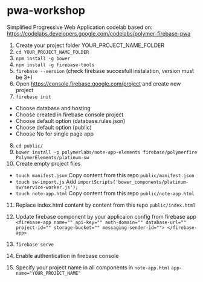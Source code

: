 # pwa-workshop
Simplified Progressive Web Application codelab based on:
https://codelabs.developers.google.com/codelabs/polymer-firebase-pwa
1. Create your project folder YOUR_PROJECT_NAME_FOLDER
2. `cd YOUR_PROJECT_NAME_FOLDER`
3. `npm install -g bower`
4. `npm install -g firebase-tools`
5. `firebase --version` (check firebase succesfull instalation, version must be 3+)
6. Open https://console.firebase.google.com/project and create new project
7. `firebase init`
  * Choose database and hosting
  * Choose created in firebase console project
  * Choose default option (database.rules.json)
  * Choose default option (public)
  * Choose No for single page app
8. `cd public/`
9. `bower install -p polymerlabs/note-app-elements firebase/polymerfire PolymerElements/platinum-sw`
10. Create empty project files
  * `touch manifest.json`
     Copy content from this repo `public/manifest.json`
  * `touch sw-import.js`
     Add `importScripts('bower_components/platinum-sw/service-worker.js');`
  * `touch note-app.html`
     Copy content from this repo `public/note-app.html`
11. Replace index.html content by content from this repo `public/index.html`
12. Update firebase component by your applicaion config from firebase app
`  <firebase-app
       name=""
       api-key=""
       auth-domain=""
       database-url=""
       project-id=""
       storage-bucket=""
       messaging-sender-id="">
   </firebase-app>`

13. `firebase serve`
14. Enable authentication in firebase console
15. Specify your project name in all components in `note-app.html`
    `app-name="YOUR_PROJECT_NAME"`
